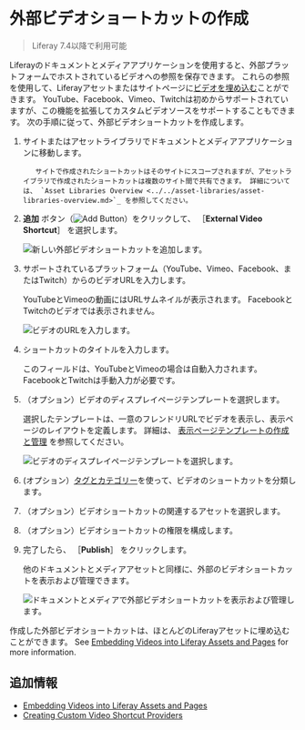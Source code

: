 # 外部ビデオショートカットの作成

> Liferay 7.4以降で利用可能

Liferayのドキュメントとメディアアプリケーションを使用すると、外部プラットフォームでホストされているビデオへの参照を保存できます。 これらの参照を使用して、Liferayアセットまたはサイトページに[ビデオを埋め込む](./embedding-videos-into-liferay-assets-and-pages.md)ことができます。 YouTube、Facebook、Vimeo、Twitchは初めからサポートされていますが、この機能を拡張してカスタムビデオソースをサポートすることもできます。 <!--TASK: link to dev article once merged, "\[support custom video sources\](./creating-custom-video-shortcut-providers.md)"--> 次の手順に従って、外部ビデオショートカットを作成します。

1. サイトまたはアセットライブラリでドキュメントとメディアアプリケーションに移動します。

   ```{note}
      サイトで作成されたショートカットはそのサイトにスコープされますが、アセットライブラリで作成されたショートカットは複数のサイト間で共有できます。 詳細については、 `Asset Libraries Overview <../../asset-libraries/asset-libraries-overview.md>`_ を参照してください。
   ```

1. **追加** ボタン（![Add Button](../../../images/icon-add.png)）をクリックして、 ［**External Video Shortcut**］ を選択します。

   ![新しい外部ビデオショートカットを追加します。](./creating-external-video-shortcuts/images/01.png)

1. サポートされているプラットフォーム（YouTube、Vimeo、Facebook、またはTwitch）からのビデオURLを入力します。

   YouTubeとVimeoの動画にはURLサムネイルが表示されます。 FacebookとTwitchのビデオでは表示されません。

   ![ビデオのURLを入力します。](./creating-external-video-shortcuts/images/02.png)

1. ショートカットのタイトルを入力します。

   このフィールドは、YouTubeとVimeoの場合は自動入力されます。 FacebookとTwitchは手動入力が必要です。

1. （オプション）ビデオのディスプレイページテンプレートを選択します。

   選択したテンプレートは、一意のフレンドリURLでビデオを表示し、表示ページのレイアウトを定義します。 詳細は、 [表示ページテンプレートの作成と管理](../../../site-building/displaying-content/using-display-page-templates/creating-and-managing-display-page-templates.md) を参照してください。

   ![ビデオのディスプレイページテンプレートを選択します。](./creating-external-video-shortcuts/images/03.png)

1. (オプション）[タグとカテゴリー](../../tags-and-categories/organizing-content-with-categories-and-tags.md)を使って、ビデオのショートカットを分類します。

1. （オプション）ビデオショートカットの関連するアセットを選択します。

1. （オプション）ビデオショートカットの権限を構成します。

1. 完了したら、 ［**Publish**］ をクリックします。

   他のドキュメントとメディアアセットと同様に、外部のビデオショートカットを表示および管理できます。

   ![ドキュメントとメディアで外部ビデオショートカットを表示および管理します。](./creating-external-video-shortcuts/images/04.png)

作成した外部ビデオショートカットは、ほとんどのLiferayアセットに埋め込むことができます。 See [Embedding Videos into Liferay Assets and Pages](./embedding-videos-into-liferay-assets-and-pages.md) for more information.

<a name="追加情報" />

## 追加情報

* [Embedding Videos into Liferay Assets and Pages](./embedding-videos-into-liferay-assets-and-pages.md)
* [Creating Custom Video Shortcut Providers](../developer-guide/creating-video-shortcut-providers.md)

